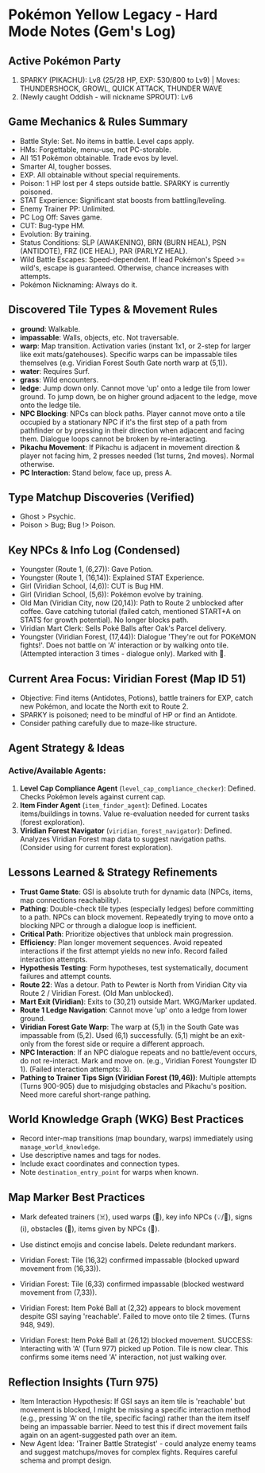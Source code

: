 # Pokémon Yellow Legacy - Hard Mode Notes (Gem's Log)

## Active Pokémon Party
1. SPARKY (PIKACHU): Lv8 (25/28 HP, EXP: 530/800 to Lv9) | Moves: THUNDERSHOCK, GROWL, QUICK ATTACK, THUNDER WAVE
2. (Newly caught Oddish - will nickname SPROUT): Lv6

## Game Mechanics & Rules Summary
- Battle Style: Set. No items in battle. Level caps apply.
- HMs: Forgettable, menu-use, not PC-storable.
- All 151 Pokémon obtainable. Trade evos by level.
- Smarter AI, tougher bosses.
- EXP. All obtainable without special requirements.
- Poison: 1 HP lost per 4 steps outside battle. SPARKY is currently poisoned.
- STAT Experience: Significant stat boosts from battling/leveling.
- Enemy Trainer PP: Unlimited.
- PC Log Off: Saves game.
- CUT: Bug-type HM.
- Evolution: By training.
- Status Conditions: SLP (AWAKENING), BRN (BURN HEAL), PSN (ANTIDOTE), FRZ (ICE HEAL), PAR (PARLYZ HEAL).
- Wild Battle Escapes: Speed-dependent. If lead Pokémon's Speed >= wild's, escape is guaranteed. Otherwise, chance increases with attempts.
- Pokémon Nicknaming: Always do it.

## Discovered Tile Types & Movement Rules
- **ground**: Walkable.
- **impassable**: Walls, objects, etc. Not traversable.
- **warp**: Map transition. Activation varies (instant 1x1, or 2-step for larger like exit mats/gatehouses). Specific warps can be impassable tiles themselves (e.g. Viridian Forest South Gate north warp at (5,1)).
- **water**: Requires Surf.
- **grass**: Wild encounters.
- **ledge**: Jump down only. Cannot move 'up' onto a ledge tile from lower ground. To jump down, be on higher ground adjacent to the ledge, move onto the ledge tile.
- **NPC Blocking**: NPCs can block paths. Player cannot move onto a tile occupied by a stationary NPC if it's the first step of a path from pathfinder or by pressing in their direction when adjacent and facing them. Dialogue loops cannot be broken by re-interacting.
- **Pikachu Movement**: If Pikachu is adjacent in movement direction & player not facing him, 2 presses needed (1st turns, 2nd moves). Normal otherwise.
- **PC Interaction**: Stand below, face up, press A.

## Type Matchup Discoveries (Verified)
- Ghost > Psychic.
- Poison > Bug; Bug !> Poison.

## Key NPCs & Info Log (Condensed)
- Youngster (Route 1, (6,27)): Gave Potion.
- Youngster (Route 1, (16,14)): Explained STAT Experience.
- Girl (Viridian School, (4,6)): CUT is Bug HM.
- Girl (Viridian School, (5,6)): Pokémon evolve by training.
- Old Man (Viridian City, now (20,14)): Path to Route 2 unblocked after coffee. Gave catching tutorial (failed catch, mentioned START+A on STATS for growth potential). No longer blocks path.
- Viridian Mart Clerk: Sells Poké Balls after Oak's Parcel delivery.
- Youngster (Viridian Forest, (17,44)): Dialogue 'They're out for POKéMON fights!'. Does not battle on 'A' interaction or by walking onto tile. (Attempted interaction 3 times - dialogue only). Marked with 💬.

## Current Area Focus: Viridian Forest (Map ID 51)
- Objective: Find items (Antidotes, Potions), battle trainers for EXP, catch new Pokémon, and locate the North exit to Route 2.
- SPARKY is poisoned; need to be mindful of HP or find an Antidote.
- Consider pathing carefully due to maze-like structure.

## Agent Strategy & Ideas
### Active/Available Agents:
1.  **Level Cap Compliance Agent** (`level_cap_compliance_checker`): Defined. Checks Pokémon levels against current cap.
2.  **Item Finder Agent** (`item_finder_agent`): Defined. Locates items/buildings in towns. Value re-evaluation needed for current tasks (forest exploration).
3.  **Viridian Forest Navigator** (`viridian_forest_navigator`): Defined. Analyzes Viridian Forest map data to suggest navigation paths. (Consider using for current forest exploration).

## Lessons Learned & Strategy Refinements
-   **Trust Game State**: GSI is absolute truth for dynamic data (NPCs, items, map connections reachability).
-   **Pathing**: Double-check tile types (especially ledges) before committing to a path. NPCs can block movement. Repeatedly trying to move onto a blocking NPC or through a dialogue loop is inefficient.
-   **Critical Path**: Prioritize objectives that unblock main progression.
-   **Efficiency**: Plan longer movement sequences. Avoid repeated interactions if the first attempt yields no new info. Record failed interaction attempts.
-   **Hypothesis Testing**: Form hypotheses, test systematically, document failures and attempt counts.
-   **Route 22**: Was a detour. Path to Pewter is North from Viridian City via Route 2 / Viridian Forest. (Old Man unblocked).
-   **Mart Exit (Viridian)**: Exits to (30,21) outside Mart. WKG/Marker updated.
-   **Route 1 Ledge Navigation**: Cannot move 'up' onto a ledge from lower ground.
-   **Viridian Forest Gate Warp**: The warp at (5,1) in the South Gate was impassable from (5,2). Used (6,1) successfully. (5,1) might be an exit-only from the forest side or require a different approach.
-   **NPC Interaction**: If an NPC dialogue repeats and no battle/event occurs, do not re-interact. Mark and move on. (e.g., Viridian Forest Youngster ID 1). (Failed interaction attempts: 3).
-   **Pathing to Trainer Tips Sign (Viridian Forest (19,46))**: Multiple attempts (Turns 900-905) due to misjudging obstacles and Pikachu's position. Need more careful short-range pathing.

## World Knowledge Graph (WKG) Best Practices
- Record inter-map transitions (map boundary, warps) immediately using `manage_world_knowledge`.
- Use descriptive names and tags for nodes.
- Include exact coordinates and connection types.
- Note `destination_entry_point` for warps when known.

## Map Marker Best Practices
- Mark defeated trainers (☠️), used warps (🚪), key info NPCs (💡/💬), signs (ℹ️), obstacles (🚧), items given by NPCs (🎁).
- Use distinct emojis and concise labels. Delete redundant markers.

- Viridian Forest: Tile (16,32) confirmed impassable (blocked upward movement from (16,33)).

- Viridian Forest: Tile (6,33) confirmed impassable (blocked westward movement from (7,33)).

- Viridian Forest: Item Poké Ball at (2,32) appears to block movement despite GSI saying 'reachable'. Failed to move onto tile 2 times. (Turns 948, 949).

- Viridian Forest: Item Poké Ball at (26,12) blocked movement. SUCCESS: Interacting with 'A' (Turn 977) picked up Potion. Tile is now clear. This confirms some items need 'A' interaction, not just walking over.

## Reflection Insights (Turn 975)
- Item Interaction Hypothesis: If GSI says an item tile is 'reachable' but movement is blocked, I might be missing a specific interaction method (e.g., pressing 'A' on the tile, specific facing) rather than the item itself being an impassable barrier. Need to test this if direct movement fails again on an agent-suggested path over an item.
- New Agent Idea: 'Trainer Battle Strategist' - could analyze enemy teams and suggest matchups/moves for complex fights. Requires careful schema and prompt design.